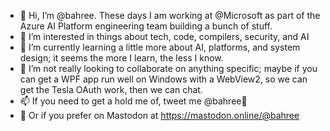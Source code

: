 - 👋 Hi, I’m @bahree. These days I am working at @Microsoft as part of the Azure AI Platform engineering team building a bunch of stuff.
- 👀 I’m interested in things about tech, code, compilers, security, and AI
- 🌱 I’m currently learning a little more about AI, platforms, and system design; it seems the more I learn, the less I know.
- 💞️ I’m not really looking to collaborate on anything specific; maybe if you can get a WPF app run well on Windows with a WebView2, so we can get the Tesla OAuth work, then we can chat.
- 📫 If you need to get a hold me of, tweet me @bahree🐥
- 🤙 Or if you prefer on Mastodon at https://mastodon.online/@bahree

<!---
bahree/bahree is a ✨ special ✨ repository because its `README.md` (this file) appears on your GitHub profile.
You can click the Preview link to take a look at your changes.
--->
